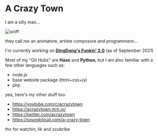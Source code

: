 # **A Crazy Town**

I am a silly man...

![sniff](https://user-images.githubusercontent.com/47027981/147223424-495d48c3-81d9-4228-8d6b-25d687bfec35.png)

they call me an animatore, artiste composore and programmere...

I'm currently working on **[DingDong's Funkin' 2.0](https://gamebanana.com/mods/301335)** (as of September 2021)

Most of my "Git Hubs" are **Haxe** and **Python**, but I am also familiar with a few other languages such as:
- node.js
- base website package (html+css+js)
- php

yea, here's my other stuff too:

- https://youtube.com/c/acrazytown
- https://acrazytown.itch.io/
- https://twitter.com/acrazytown
- https://soundcloud.com/a-crazy-town


thx for watchin, lik and scubribe
